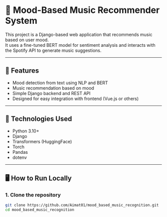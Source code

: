 # 🎵 Mood-Based Music Recommender System

This project is a Django-based web application that recommends music based on user mood.  
It uses a fine-tuned BERT model for sentiment analysis and interacts with the Spotify API to generate music suggestions.

---

## 🚀 Features

- Mood detection from text using NLP and BERT
- Music recommendation based on mood
- Simple Django backend and REST API
- Designed for easy integration with frontend (Vue.js or others)

---

## 🧰 Technologies Used

- Python 3.10+
- Django
- Transformers (HuggingFace)
- Torch
- Pandas
- dotenv

---

## 🖥️ How to Run Locally

### 1. Clone the repository

```bash
git clone https://github.com/Aimat01/mood_based_music_recognition.git
cd mood_based_music_recognition
